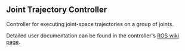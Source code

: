 ## Joint Trajectory Controller ##

Controller for executing joint-space trajectories on a group of joints.

Detailed user documentation can be found in the controller's [ROS wiki page](http://wiki.ros.org/cartesian_controller).


